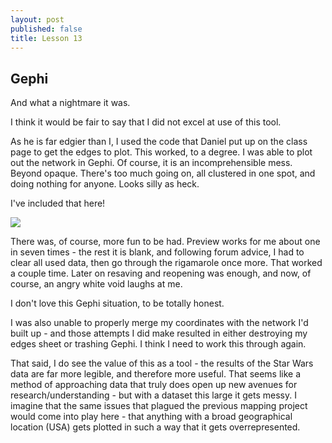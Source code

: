 ```yaml
---
layout: post
published: false
title: Lesson 13
---
```

## Gephi

And what a nightmare it was.

I think it would be fair to say that I did not excel at use of this tool. 

As he is far edgier than I, I used the code that Daniel put up on the class page to get the edges to plot. This worked, to a degree.  I was able to plot out the network in Gephi.  Of course, it is an incomprehensible mess.  Beyond opaque.  There's too much going on, all clustered in one spot, and doing nothing for anyone.  Looks silly as heck.

I've included that here!

![]({{site.baseurl}}/img/Network%20shot.PNG)

There was, of course, more fun to be had.  Preview works for me about one in seven times - the rest it is blank, and following forum advice, I had to clear all used data, then go through the rigamarole once more.  That worked a couple time.  Later on resaving and reopening was enough, and now, of course, an angry white void laughs at me.

I don't love this Gephi situation, to be totally honest.

I was also unable to properly merge my coordinates with the network I'd built up - and those attempts I did make resulted in either destroying my edges sheet or trashing Gephi.  I think I need to work this through again.

That said, I do see the value of this as a tool - the results of the Star Wars data are far more legible, and therefore more useful.  That seems like a method of approaching data that truly does open up new avenues for research/understanding - but with a dataset this large it gets messy.  I imagine that the same issues that plagued the previous mapping project would come into play here - that anything with a broad geographical location (USA) gets plotted in such a way that it gets overrepresented.